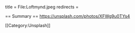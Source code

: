 title = File:Loftmynd.jpeg
redirects =
>>>>

== Summary ==
https://unsplash.com/photos/XFWg9u0TYs4

[[Category:Unsplash]]